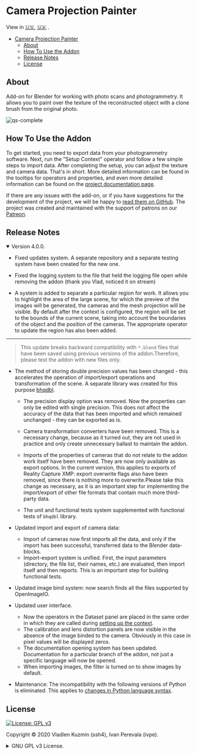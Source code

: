 # Camera Projection Painter

View in
[🇺🇸](./README.md),
[🇺🇦](./README_uk.md)
.

- [Camera Projection Painter](#camera-projection-painter)
  - [About](#about)
  - [How To Use the Addon](#how-to-use-the-addon)
  - [Release Notes](#release-notes)
  - [License](#license)


## About

Add-on for Blender for working with photo scans and photogrammetry. It allows you to paint over the texture of the reconstructed object with a clone brush from the original photo.

![qs-complete](https://github.com/BlenderHQ/camera_projection_painter/assets/3924000/e8fc7191-04cb-4e9c-86f2-f8d309873ed9)

## How To Use the Addon

To get started, you need to export data from your photogrammetry software. Next, run the "Setup Context" operator and follow a few simple steps to import data. After completing the setup, you can adjust the texture and camera data. That's in short. More detailed information can be found in the tooltips for operators and properties, and even more detailed information can be found on the [project documentation page](https://docs.camera-painter.com).

If there are any issues with the add-on, or if you have suggestions for the development of the project, we will be happy to [read them on GitHub](https://github.com/BlenderHQ/camera_projection_painter/issues). The project was created and maintained with the support of patrons on our [Patreon](https://patreon.com/BlenderHQ).


## Release Notes

<details open><summary>
Version 4.0.0.
</summary>

* Fixed updates system. A separate repository and a separate testing system have been created for the new one.

* Fixed the logging system to the file that held the logging file open while removing the addon (thank you Vlad, noticed it on stream)

* A system is added to separate a particular region for work. It allows you to highlight the area of the large scene, for which the preview of the images will be generated, the cameras and the mesh projection will be visible. By default after the context is configured, the region will be set to the bounds of the current scene, taking into account the boundaries of the object and the position of the cameras. The appropriate operator to update the region has also been added.

------------------------------------------------------------------------------------------------------------------------

> This update breaks backward compatibility with `*.blend` files that have been saved using previous versions of the addon.Therefore, please test the addon with new files only.

* The method of storing double precision values has been changed - this accelerates the operation of import/export operations and transformation of the scene. A separate library was created for this purpose [bhqdbl](https://github.com/ivan-perevala/bhqdbl).

  * The precision display option was removed. Now the properties can only be edited with single precision. This does not affect the accuracy of the data that has been imported and which remained unchanged - they can be exported as is.

  * Camera transformation converters have been removed. This is a necessary change, because as it turned out, they are not used in practice and only create unnecessary ballast to maintain the addon.

  * Imports of the properties of cameras that do not relate to the addon work itself have been removed. They are now only available as export options. In the current version, this applies to exports of Reality Capture XMP: export overwrite flags also have been removed, since there is nothing more to overwrite.Please take this change as necessary, as it is an important step for implementing the import/export of other file formats that contain much more third-party data.

  * The unit and functional tests system supplemented with functional tests of `bhqdbl` library. 

* Updated import and export of camera data:
  * Import of cameras now first imports all the data, and only if the import has been successful, transferred data to the Blender data-blocks.
  * Import-export system is unified. First, the input parameters (directory, the file list, their names, etc.) are evaluated, then import itself and then reports. This is an important step for building functional tests.

* Updated image bind system: now search finds all the files supported by OpenImageIO.

* Updated user interface.
  * Now the operators in the Dataset panel are placed in the same order in which they are called during [setting up the context](https://docs.camera-painter.com/en/double-precision-library/ops/setup-context.html).
  * The calibration and lens distortion panels are now visible in the absence of the image binded to the camera. Obviously in this case in pixel values will be displayed zeros.
  * The documentation opening system has been updated. Documentation for a particular branch of the addon, not just a specific language will now be opened.
  * When importing images, the filter is turned on to show images by default.

* Maintenance: The incompatibility with the following versions of Python is eliminated. This applies to [changes in Python language syntax](https://docs.python.org/3/whatsnew/3.11.html#language-builtins).

</details>

## License

[![License: GPL v3](https://img.shields.io/badge/License-GPLv3-blue)](https://www.gnu.org/licenses/gpl-3.0)

Copyright © 2020 Vladlen Kuzmin (ssh4), Ivan Perevala (ivpe).

<details><summary>
GNU GPL v3 License.
</summary>

```
Camera Projection Painter addon.
Copyright (C) 2020 Vladlen Kuzmin (ssh4), Ivan Perevala (ivpe)

This program is free software: you can redistribute it and/or modify
it under the terms of the GNU General Public License as published by
the Free Software Foundation, either version 3 of the License, or
(at your option) any later version.

This program is distributed in the hope that it will be useful,
but WITHOUT ANY WARRANTY; without even the implied warranty of
MERCHANTABILITY or FITNESS FOR A PARTICULAR PURPOSE.  See the
GNU General Public License for more details.

You should have received a copy of the GNU General Public License
along with this program.  If not, see <https://www.gnu.org/licenses/>.
```

</details>
